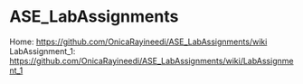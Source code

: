 # ASE_LabAssignments
Home: https://github.com/OnicaRayineedi/ASE_LabAssignments/wiki
LabAssignment_1: https://github.com/OnicaRayineedi/ASE_LabAssignments/wiki/LabAssignment_1
